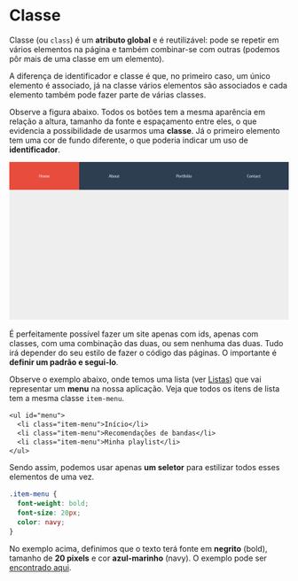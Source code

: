 # Classe

Classe \(ou `class`\) é um **atributo global** e é reutilizável: pode se repetir em vários elementos na página e também combinar-se com outras \(podemos pôr mais de uma classe em um elemento\).

A diferença de identificador e classe é que, no primeiro caso, um único elemento é associado, já na classe vários elementos são associados e cada elemento também pode fazer parte de várias classes. 

Observe a figura abaixo. Todos os botões tem a mesma aparência em relação a altura, tamanho da fonte e espaçamento entre eles, o que evidencia a possibilidade de usarmos uma **classe**. Já o primeiro elemento tem uma cor de fundo diferente, o que poderia indicar um uso de **identificador**.

![](../../.gitbook/assets/image%20%2810%29.png)

É perfeitamente possível fazer um site apenas com ids, apenas com classes, com uma combinação das duas, ou sem nenhuma das duas. Tudo irá depender do seu estilo de fazer o código das páginas. O importante é **definir um padrão e segui-lo**.

Observe o exemplo abaixo, onde temos uma lista \(ver [Listas](../../html/listas.md)\) que vai representar um **menu** na nossa aplicação. Veja que todos os itens de lista tem a mesma classe `item-menu`.

```markup
<ul id="menu">
  <li class="item-menu">Início</li>
  <li class="item-menu">Recomendações de bandas</li>
  <li class="item-menu">Minha playlist</li>
</ul>
```

Sendo assim, podemos usar apenas **um seletor** para estilizar todos esses elementos de uma vez.

```css
.item-menu {
  font-weight: bold;
  font-size: 20px;
  color: navy;
}
```

No exemplo acima, definimos que o texto terá fonte em **negrito** \(bold\), tamanho de **20 pixels** e cor **azul-marinho** \(navy\). O exemplo pode ser [encontrado aqui](https://codesandbox.io/s/03-seletor-classes-6d51u?file=/estilo.css).

